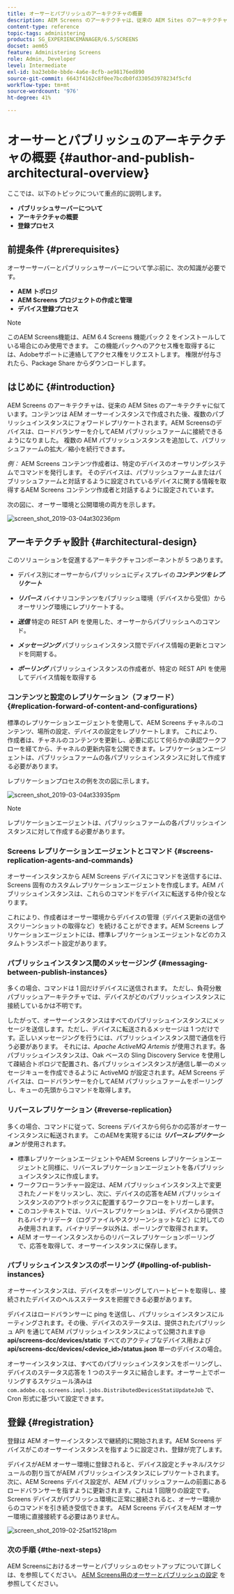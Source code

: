 ```yaml
---
title: オーサーとパブリッシュのアーキテクチャの概要
description: AEM Screens のアーキテクチャは、従来の AEM Sites のアーキテクチャに似ています。コンテンツはAEM オーサーインスタンスで作成され、次に複数のパブリッシュインスタンスに転送レプリケートされます。
content-type: reference
topic-tags: administering
products: SG_EXPERIENCEMANAGER/6.5/SCREENS
docset: aem65
feature: Administering Screens
role: Admin, Developer
level: Intermediate
exl-id: ba23eb8e-bbde-4a6e-8cfb-ae98176ed890
source-git-commit: 6643f4162c8f0ee7bcdb0fd3305d3978234f5cfd
workflow-type: tm+mt
source-wordcount: '976'
ht-degree: 41%

---
```


# オーサーとパブリッシュのアーキテクチャの概要 {#author-and-publish-architectural-overview}

ここでは、以下のトピックについて重点的に説明します。

* **パブリッシュサーバーについて**
* **アーキテクチャの概要**
* **登録プロセス**

## 前提条件 {#prerequisites}

オーサーサーバーとパブリッシュサーバーについて学ぶ前に、次の知識が必要です。

* **AEM トポロジ**
* **AEM Screens プロジェクトの作成と管理**
* **デバイス登録プロセス**

>[!NOTE]
>
>このAEM Screens機能は、AEM 6.4 Screens 機能パック 2 をインストールしている場合にのみ使用できます。 この機能パックへのアクセス権を取得するには、Adobeサポートに連絡してアクセス権をリクエストします。 権限が付与されたら、Package Share からダウンロードします。

## はじめに {#introduction}

AEM Screens のアーキテクチャは、従来の AEM Sites のアーキテクチャに似ています。コンテンツは AEM オーサーインスタンスで作成された後、複数のパブリッシュインスタンスにフォワードレプリケートされます。AEM Screensのデバイスは、ロードバランサーを介してAEM パブリッシュファームに接続できるようになりました。 複数の AEM パブリッシュンスタンスを追加して、パブリッシュファームの拡大／縮小を続行できます。

*例：* AEM Screens コンテンツ作成者は、特定のデバイスのオーサリングシステムでコマンドを発行します。 そのデバイスは、パブリッシュファームまたはパブリッシュファームと対話するように設定されているデバイスに関する情報を取得するAEM Screens コンテンツ作成者と対話するように設定されています。

次の図に、オーサー環境と公開環境の両方を示します。

![screen_shot_2019-03-04at30236pm](assets/screen_shot_2019-03-04at30236pm.png)

## アーキテクチャ設計 {#architectural-design}

このソリューションを促進するアーキテクチャコンポーネントが 5 つあります。

* デバイス別にオーサーからパブリッシュにディスプレイの&#x200B;***コンテンツをレプリケート***

* ***リバース*** バイナリコンテンツをパブリッシュ環境（デバイスから受信）からオーサリング環境にレプリケートする。
* ***送信*** 特定の REST API を使用した、オーサーからパブリッシュへのコマンド。
* ***メッセージング*** パブリッシュインスタンス間でデバイス情報の更新とコマンドを同期する。
* ***ポーリング*** パブリッシュインスタンスの作成者が、特定の REST API を使用してデバイス情報を取得する

### コンテンツと設定のレプリケーション（フォワード）  {#replication-forward-of-content-and-configurations}

標準のレプリケーションエージェントを使用して、AEM Screens チャネルのコンテンツ、場所の設定、デバイスの設定をレプリケートします。 これにより、作成者は、チャネルのコンテンツを更新し、必要に応じて何らかの承認ワークフローを経てから、チャネルの更新内容を公開できます。レプリケーションエージェントは、パブリッシュファームの各パブリッシュインスタンスに対して作成する必要があります。

レプリケーションプロセスの例を次の図に示します。

![screen_shot_2019-03-04at33935pm](assets/screen_shot_2019-03-04at33935pm.png)

>[!NOTE]
>
>レプリケーションエージェントは、パブリッシュファームの各パブリッシュインスタンスに対して作成する必要があります。

### Screens レプリケーションエージェントとコマンド  {#screens-replication-agents-and-commands}

オーサーインスタンスから AEM Screens デバイスにコマンドを送信するには、Screens 固有のカスタムレプリケーションエージェントを作成します。AEM パブリッシュインスタンスは、これらのコマンドをデバイスに転送する仲介役となります。

これにより、作成者はオーサー環境からデバイスの管理（デバイス更新の送信やスクリーンショットの取得など）を続けることができます。AEM Screens レプリケーションエージェントには、標準レプリケーションエージェントなどのカスタムトランスポート設定があります。

### パブリッシュインスタンス間のメッセージング  {#messaging-between-publish-instances}

多くの場合、コマンドは 1 回だけデバイスに送信されます。 ただし、負荷分散パブリッシュアーキテクチャでは、デバイスがどのパブリッシュインスタンスに接続しているかは不明です。

したがって、オーサーインスタンスはすべてのパブリッシュインスタンスにメッセージを送信します。ただし、デバイスに転送されるメッセージは 1 つだけです。正しいメッセージングを行うには、パブリッシュインスタンス間で通信を行う必要があります。 それには、*Apache ActiveMQ Artemis* が使用されます。各パブリッシュインスタンスは、Oak ベースの Sling Discovery Service を使用して疎結合トポロジで配置され、各パブリッシュインスタンスが通信し単一のメッセージキューを作成できるように ActiveMQ が設定されます。AEM Screens デバイスは、ロードバランサーを介してAEM パブリッシュファームをポーリングし、キューの先頭からコマンドを取得します。

### リバースレプリケーション {#reverse-replication}

多くの場合、コマンドに従って、Screens デバイスから何らかの応答がオーサーインスタンスに転送されます。 このAEMを実現するには ***リバースレプリケーション*** が使用されます。

* 標準レプリケーションエージェントやAEM Screens レプリケーションエージェントと同様に、リバースレプリケーションエージェントを各パブリッシュインスタンスに作成します。
* ワークフローランチャー設定は、AEM パブリッシュインスタンス上で変更されたノードをリッスンし、次に、デバイスの応答をAEM パブリッシュインスタンスのアウトボックスに配置するワークフローをトリガーします。
* このコンテキストでは、リバースレプリケーションは、デバイスから提供されるバイナリデータ（ログファイルやスクリーンショットなど）に対してのみ使用されます。バイナリデータ以外は、ポーリングで取得されます。
* AEM オーサーインスタンスからのリバースレプリケーションポーリングで、応答を取得して、オーサーインスタンスに保存します。

### パブリッシュインスタンスのポーリング  {#polling-of-publish-instances}

オーサーインスタンスは、デバイスをポーリングしてハートビートを取得し、接続されたデバイスのヘルスステータスを把握できる必要があります。

デバイスはロードバランサーに ping を送信し、パブリッシュインスタンスにルーティングされます。その後、デバイスのステータスは、提供されたパブリッシュ API を通じてAEM パブリッシュインスタンスによって公開されます@ **api/screens-dcc/devices/static** すべてのアクティブなデバイス用および **api/screens-dcc/devices/&lt;device_id>/status.json** 単一のデバイスの場合。

オーサーインスタンスは、すべてのパブリッシュインスタンスをポーリングし、デバイスのステータス応答を 1 つのステータスに結合します。オーサー上でポーリングするスケジュール済みは `com.adobe.cq.screens.impl.jobs.DistributedDevicesStatiUpdateJob` で、Cron 形式に基づいて設定できます。

## 登録 {#registration}

登録は AEM オーサーインスタンスで継続的に開始されます。AEM Screens デバイスがこのオーサーインスタンスを指すように設定され、登録が完了します。

デバイスがAEM オーサー環境に登録されると、デバイス設定とチャネル/スケジュールの割り当てがAEM パブリッシュインスタンスにレプリケートされます。 次に、AEM Screens デバイス設定が、AEM パブリッシュファームの前面にあるロードバランサーを指すように更新されます。これは 1 回限りの設定です。 Screens デバイスがパブリッシュ環境に正常に接続されると、オーサー環境からのコマンドを引き続き受信できます。 AEM Screens デバイスをAEM オーサー環境に直接接続する必要はありません。

![screen_shot_2019-02-25at15218pm](assets/screen_shot_2019-02-25at15218pm.png)

### 次の手順 {#the-next-steps}

AEM Screensにおけるオーサーとパブリッシュのセットアップについて詳しくは、を参照してください。 [AEM Screens用のオーサーとパブリッシュの設定](author-and-publish.md) を参照してください。
